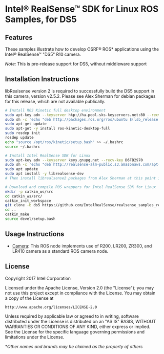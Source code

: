 # Intel® RealSense™ SDK for Linux ROS Samples, for DS5

## Features
These samples illustrate how to develop OSRF&reg; ROS* applications using the Intel® RealSense™ "DS5" R10 camera. 

*Note:* This is pre-release support for DS5, without middleware support 

## Installation Instructions

libRealsense version 2 is required to successfully build the DS5 support in this camera, version v2.5.2.  Please see Alex Sherman for debian packages for this release, which are not available publically.

```bash
# Install ROS Kinetic full desktop environment
sudo apt-key adv --keyserver hkp://ha.pool.sks-keyservers.net:80 --recv-key 421C365BD9FF1F717815A3895523BAEEB01FA116
sudo sh -c 'echo "deb http://packages.ros.org/ros/ubuntu $(lsb_release -sc) main" > /etc/apt/sources.list.d/ros-latest.list'
sudo apt-get update
sudo apt-get -y install ros-kinetic-desktop-full
sudo rosdep init
rosdep update
echo "source /opt/ros/kinetic/setup.bash" >> ~/.bashrc
source ~/.bashrc

# Install Intel RealSense SDK for Linux
sudo apt-key adv --keyserver keys.gnupg.net --recv-key D6FB2970 
sudo sh -c 'echo "deb http://realsense-alm-public.s3.amazonaws.com/apt-repo xenial main" > /etc/apt/sources.list.d/realsense-latest.list'
sudo apt update 
sudo apt install -y librealsense-dev
# Then install librealsense2 packages from Alex Sherman at this point in instructions, using installation instructions provided by his team

# Download and compile ROS wrappers for Intel RealSense SDK for Linux
mkdir -p catkin_ws/src
cd catkin_ws/src/
catkin_init_workspace 
git clone -b ds5 https://github.com/IntelRealSense/realsense_samples_ros
cd ..
catkin_make
source devel/setup.bash
```

## Usage Instructions
- [Camera](realsense_ros_camera/README.md): This ROS node implements use of R200, LR200, ZR300, and LR410 camera as a standard ROS camera node.

## License
Copyright 2017 Intel Corporation

Licensed under the Apache License, Version 2.0 (the "License");
you may not use this project except in compliance with the License.
You may obtain a copy of the License at

    http://www.apache.org/licenses/LICENSE-2.0

Unless required by applicable law or agreed to in writing, software
distributed under the License is distributed on an "AS IS" BASIS,
WITHOUT WARRANTIES OR CONDITIONS OF ANY KIND, either express or implied.
See the License for the specific language governing permissions and
limitations under the License.

**Other names and brands may be claimed as the property of others*
